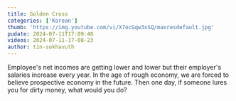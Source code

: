 ```yaml
---
title: Golden Cross
categories: ['Korean']
thumb: 'https://img.youtube.com/vi/X7ocGqw3xSQ/maxresdefault.jpg'
pudate: 2024-07-11T17:09:40
videos: 2024-07-11-17-08-23
author: tin-sokhavuth
---
```

Employee's net incomes are getting lower and lower but their employer's salaries increase every year. In the age of rough economy, we are forced to believe prospective economy in the future. Then one day, if someone lures you for dirty money, what would you do?